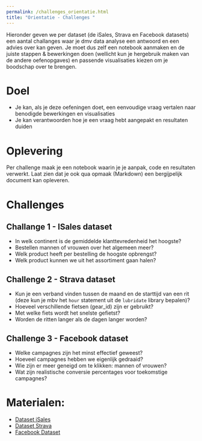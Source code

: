 ```yaml
---
permalink: /challenges_orientatie.html
title: "Orientatie - Challenges "
---
```


Hieronder geven we per dataset (de iSales, Strava en Facebook datasets) een aantal challanges waar je dmv data analyse een antwoord en een advies over kan geven. Je moet dus zelf een notebook aanmaken en de juiste stappen & bewerkingen doen (wellicht kun je hergebruik maken van de andere oefenopgaves) en passende visualisaties kiezen om je boodschap over te brengen.

# Doel
- Je kan, als je deze oefeningen doet, een eenvoudige vraag vertalen naar benodigde bewerkingen en visualisaties
- Je kan verantwoorden hoe je een vraag hebt aangepakt en resultaten duiden

# Oplevering
Per challenge maak je een notebook waarin je je aanpak, code en resultaten verwerkt. Laat zien dat je ook qua opmaak (Markdown) een bergijpelijk document kan opleveren.

# Challenges
## Challange 1 - ISales dataset
- In welk continent is de gemiddelde klanttevredenheid het hoogste?
- Bestellen mannen of vrouwen over het algemeen meer?
- Welk product heeft per bestelling de hoogste opbrengst?
- Welk product kunnen we uit het assortiment gaan halen?

## Challenge 2 - Strava dataset
- Kun je een verband vinden tussen de maand en de starttijd van een rit (deze kun je mbv het `hour` statement uit de `lubridate` library bepalen)?
- Hoeveel verschillende fietsen (gear_id) zijn er gebruikt?
- Met welke fiets wordt het snelste gefietst?
- Worden de ritten langer als de dagen langer worden?

## Challenge 3 - Facebook dataset

- Welke campagnes zijn het minst effectief geweest?
- Hoeveel campagnes hebben we eigenlijk gedraaid?
- Wie zijn er meer geneigd om te klikken: mannen of vrouwen?
- Wat zijn realistische conversie percentages voor toekomstige campagnes?

# Materialen:
- [Dataset iSales](/assets/file/dataset_verkopen.xlsx)
- [Dataset Strava](/assets/file/dataset_mystravadata.csv)
- [Facebook Dataset](/assets/file/KAG_conversion_data.csv)

